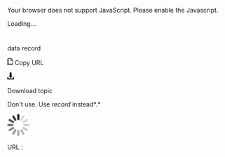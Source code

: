 Your browser does not support JavaScript. Please enable the Javascript.

Loading...

# 

data record

![Copy URL](media/data-record/Copy.png)
Copy URL

![Download](media/data-record/Download.png)

Download topic

Don't use. Use *record* instead*.*

![In progress](media/data-record/activity-large.gif)

URL :
